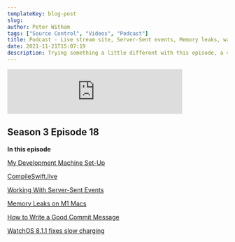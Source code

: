```yaml
---
templateKey: blog-post
slug:
author: Peter Witham
tags: ["Source Control", "Videos", "Podcast"]
title: Podcast - Live stream site, Server-Sent events, Memory leaks, watchOS 8.1.1, Git Linting
date: 2021-11-21T15:07:19
description: Trying something a little different with this episode, a video and audio version.
---
```


<iframe src="https://anchor.fm/compileswift/embed/episodes/WatchOS-8-1-1--Dev-Machine-Set-Up--Server-Events--Memory-Leaks--and-Git-Linting-e1ajjkr" height="102px" width="400px" frameborder="0" scrolling="no"></iframe>

## Season 3 Episode 18

**In this episode**

[My Development Machine Set-Up](https://www.compileswift.com/journal/2021-11-12-macbookpro-max-setup/)

[CompileSwift.live](https://compileswift.live)

[Working With Server-Sent Events](https://nickarner.com/notes/working-with-server-sent-events-in-swift-november-16-2021/)

[Memory Leaks on M1 Macs](https://www.macworld.com/article/549755/m1-macbook-app-memory-leaks-macos.html)

[How to Write a Good Commit Message](https://www.freecodecamp.org/news/how-to-use-commitlint-to-write-good-commit-messages/)

[WatchOS 8.1.1 fixes slow charging](https://www.macrumors.com/2021/11/18/apple-releases-watchos-8-1-1/)
